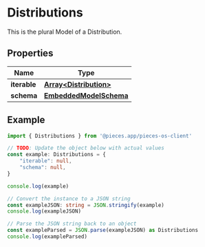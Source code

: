 
# Distributions

This is the plural Model of a Distribution.

## Properties

Name | Type
------------ | -------------
**iterable** | [**Array&lt;Distribution&gt;**](Distribution)
**schema** | [**EmbeddedModelSchema**](EmbeddedModelSchema)

## Example

```typescript
import { Distributions } from '@pieces.app/pieces-os-client'

// TODO: Update the object below with actual values
const example: Distributions = {
    "iterable": null,
    "schema": null,
}

console.log(example)

// Convert the instance to a JSON string
const exampleJSON: string = JSON.stringify(example)
console.log(exampleJSON)

// Parse the JSON string back to an object
const exampleParsed = JSON.parse(exampleJSON) as Distributions
console.log(exampleParsed)
```


